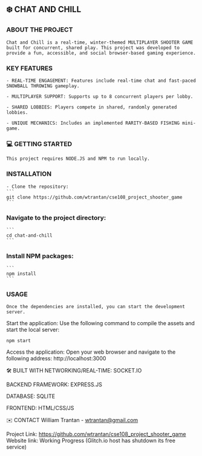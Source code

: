 ## ❄️ CHAT AND CHILL
### ABOUT THE PROJECT
    Chat and Chill is a real-time, winter-themed MULTIPLAYER SHOOTER GAME built for concurrent, shared play. This project was developed to provide a fun, accessible, and social browser-based gaming experience.

### KEY FEATURES
    - REAL-TIME ENGAGEMENT: Features include real-time chat and fast-paced SNOWBALL THROWING gameplay.

    - MULTIPLAYER SUPPORT: Supports up to 8 concurrent players per lobby.

    - SHARED LOBBIES: Players compete in shared, randomly generated lobbies.

    - UNIQUE MECHANICS: Includes an implemented RARITY-BASED FISHING mini-game.

### 💻 GETTING STARTED
    This project requires NODE.JS and NPM to run locally.

### INSTALLATION
    - Clone the repository:
    ```
    git clone https://github.com/wtrantan/cse108_project_shooter_game
    ```

### Navigate to the project directory:
    ```
    cd chat-and-chill
    ```
### Install NPM packages:
    ```
    npm install
    ```
### USAGE
    Once the dependencies are installed, you can start the development server.

Start the application:
Use the following command to compile the assets and start the local server:
``` 
npm start
```

Access the application:
Open your web browser and navigate to the following address:
http://localhost:3000

🛠 BUILT WITH
NETWORKING/REAL-TIME: SOCKET.IO

BACKEND FRAMEWORK: EXPRESS.JS

DATABASE: SQLITE

FRONTEND: HTML/CSS/JS



✉️ CONTACT
William Trantan - wtrantan@gmail.com

Project Link: https://github.com/wtrantan/cse108_project_shooter_game
Website link: Working Progress (Glitch.io host has shutdown its free service)

